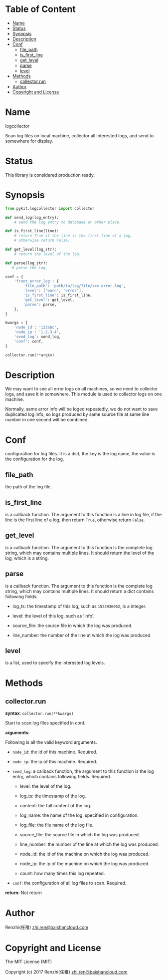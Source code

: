 <!-- START doctoc generated TOC please keep comment here to allow auto update -->
<!-- DON'T EDIT THIS SECTION, INSTEAD RE-RUN doctoc TO UPDATE -->
#   Table of Content

- [Name](#name)
- [Status](#status)
- [Synopsis](#synopsis)
- [Description](#description)
- [Conf](#conf)
  - [file_path](#file_path)
  - [is_first_line](#is_first_line)
  - [get_level](#get_level)
  - [parse](#parse)
  - [level](#level)
- [Methods](#methods)
  - [collector.run](#collectorrun)
- [Author](#author)
- [Copyright and License](#copyright-and-license)

<!-- END doctoc generated TOC please keep comment here to allow auto update -->


#   Name

logcollector

Scan log files on local machine, collector all interested logs, and send
to somewhere for display.

#   Status

This library is considered production ready.

#   Synopsis

```python
from pykit.logcollector import collector

def send_log(log_entry):
    # send the log entry to database or other place.

def is_first_line(line):
    # return True if the line is the first line of a log,
    # otherwise return False.

def get_level(log_str):
    # return the level of the log.

def parse(log_str):
   # parse the log.

conf = {
    'front_error_log': {
        'file_path': 'path/to/log/file/xxx.error.log',
        'level': ['warn', 'error'],
        'is_first_line': is_first_line,
        'get_level': get_level,
        'parse': parse,
    },
}

kwargs = {
    'node_id': '123abc',
    'node_ip': '1.2.3.4',
    'send_log': send_log,
    'conf': conf,
}

collector.run(**argkv)
```

#   Description

We may want to see all error logs on all machines, so we need to collector
logs, and save it in somewhere. This module is used to collector logs on one
machine.

Normally, same error info will be loged repeatedly, we do not want
to save duplicated log info, so logs produced by same source file at
same line number in one second will be combined.

#   Conf

configuration for log files. It is a dict, the key is the log name, the value
is the configuration for the log.

## file_path

the path of the log file.

## is_first_line

is a callback function.
The argument to this function is a line in log file, if the line is the
first line of a log, then return `True`, otherwise return `False`.

## get_level

is a callback function.
The argument to this function is the complete log string, which may contains
multiple lines. It should return the level of the log, which is a string.

## parse

is a callback function.
The argument to this function is the complete log string, which may contains
multiple lines. It should return a dict contains following fields.

-   log_ts:
    the timestamp of this log, such as `1523936052`, is a integer.

-   level:
    the level of this log, such as 'info'.

-   source_file:
    the source file in which the log was produced.

-   line_number:
    the number of the line at which the log was produced.

## level

is a list, used to specify the interested log levels.

#   Methods

## collector.run

**syntax**:
`collector.run(**kwargs)`

Start to scan log files specified in conf.

**arguments**:

Following is all the valid keyword arguments.

-   `node_id`:
    the id of this machine. Required.

-   `node_ip`:
    the ip of this machine. Required.

-   `send_log`:
    a callback function, the argument to this function is the log entry,
    which contains following fields. Required.

    -   level:
        the level of the log.

    -   log_ts:
        the timestamp of the log.

    -   content:
        the full content of the log.

    -   log_name:
        the name of the log, specified in configuration.

    -   log_file:
        the file name of the log file.

    -   source_file:
        the source file in which the log was produced.

    -   line_number:
        the number of the line at which the log was produced.

    -   node_id:
        the id of the machine on which the log was produced.

    -   node_ip:
        the ip of the machine on which the log was produced.

    -   count:
        how many times this log repeated.

-   `conf`:
    the configuration of all log files to scan. Required.

**return**:
Not return

#   Author

Renzhi(任稚) <zhi.ren@baishancloud.com>

#   Copyright and License

The MIT License (MIT)

Copyright (c) 2017 Renzhi(任稚) <zhi.ren@baishancloud.com>
